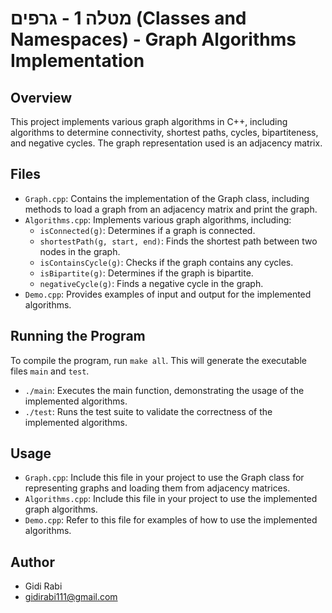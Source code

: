 # מטלה 1 - גרפים (Classes and Namespaces) - Graph Algorithms Implementation


## Overview
This project implements various graph algorithms in C++, including algorithms to determine connectivity, shortest paths, cycles, bipartiteness, and negative cycles. The graph representation used is an adjacency matrix.

## Files
- `Graph.cpp`: Contains the implementation of the Graph class, including methods to load a graph from an adjacency matrix and print the graph.
- `Algorithms.cpp`: Implements various graph algorithms, including:
  - `isConnected(g)`: Determines if a graph is connected.
  - `shortestPath(g, start, end)`: Finds the shortest path between two nodes in the graph.
  - `isContainsCycle(g)`: Checks if the graph contains any cycles.
  - `isBipartite(g)`: Determines if the graph is bipartite.
  - `negativeCycle(g)`: Finds a negative cycle in the graph.
- `Demo.cpp`: Provides examples of input and output for the implemented algorithms.

## Running the Program
To compile the program, run `make all`. This will generate the executable files `main` and `test`.
- `./main`: Executes the main function, demonstrating the usage of the implemented algorithms.
- `./test`: Runs the test suite to validate the correctness of the implemented algorithms.

## Usage
- `Graph.cpp`: Include this file in your project to use the Graph class for representing graphs and loading them from adjacency matrices.
- `Algorithms.cpp`: Include this file in your project to use the implemented graph algorithms.
- `Demo.cpp`: Refer to this file for examples of how to use the implemented algorithms.

## Author
- Gidi Rabi
- gidirabi111@gmail.com

